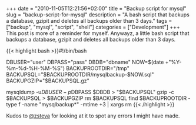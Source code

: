 +++
date = "2010-11-05T12:21:56+02:00"
title = "Backup script for mysql"
slug = "backup-script-for-mysql"
description = "A bash script that backups a database, gzipit and deletes all backups older than 3 days."
tags = ["backup", "mysql", "script", "shell"]
categories = ["Development"]
+++
This post is more of a reminder for myself. Anywayz, a little bash script that backups a database, gzipit and deletes all backups older than 3 days.

{{< highlight bash >}}#!/bin/bash

DBUSER="user"
DBPASS="pass"
DBDB="dbname"
NOW=$(date +"%Y-%m-%d-%H-%M-%S")
BACKUPROOTDIR="/tmp"
BACKUPSQL="$BACKUPROOTDIR/mysqlbackup-$NOW.sql"
BACKUPGZIP="$BACKUPSQL.gz"

mysqldump -u$DBUSER -p$DBPASS $DBDB > "$BACKUPSQL"
gzip -c $BACKUPSQL > $BACKUPGZIP
rm $BACKUPSQL
find $BACKUPROOTDIR -type f -name "mysqlbackup\*" -mtime +3 | xargs rm
{{< /highlight >}}

Kudos to <a href="http://twitter.com/zsteva">@zsteva</a> for looking at it to spot any errors I might have made.

